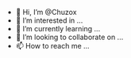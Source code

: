 - 👋 Hi, I’m @Chuzox
- 👀 I’m interested in ...
- 🌱 I’m currently learning ...
- 💞️ I’m looking to collaborate on ...
- 📫 How to reach me ...

<!---
Chuzox/Chuzox is a ✨ special ✨ repository because its `README.md` (this file) appears on your GitHub profile.
You can click the Preview link to take a look at your changes.
--->
